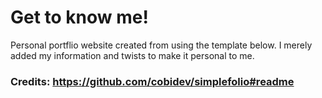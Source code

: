 # Get to know me! 

Personal portflio website created from using the template below. I merely added my information and twists to make it personal to me.

### Credits: https://github.com/cobidev/simplefolio#readme
